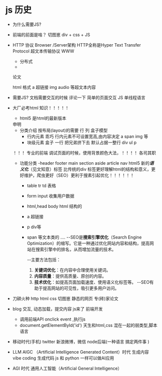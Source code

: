 # js 历史

- 为什么需要JS?
- 前端的前面是啥？
   切图崽
   div + css + JS
- HTTP 协议
     Browser /Server架构
     HTTP全称是Hyper Text Transfer Protocol
     超文本传输协议
    WWW
    - 分布式
    - <!Doctype html>
    论文
    <div>
        <title>马斯克推行的第一性原理</title>
    </div>
    html 格式
    a 超链接
    img audio 等超文本内容

- 需要JS?
    文档需要交互的时候
    评论一下
    简单的页面交互
    JS 单线程语言

- 大厂必考html 知识！！！！！
    - html5 是html的最新版本
    <!DOCTYPE html> 申明
    - 分类介绍
      按布局(layout)的需要 行 列
      盒子模型
      - 行内元素  乖巧
         行内元素不可设置宽高,由内容决定
          a span img 等
      - 块级元素  盒子 一行  把兄弟挤下去
         默认占据一整行
         div
         ul
         p 

  ！！！   专业的前端 调试页面的时候，使用背景颜色大法，！！！！
     各司其职

     - 功能分类
         -header footer main section aside article nav
             html5 新的***语义化***（见文知意）标签
             比传统的div 标签更好理解html的结构和意义，更好维护，爬虫更好（SEO）更利于搜素引起优化！！！！！！
        - table tr td 表格
        - form input 收集用户数据
        - html,head body html 结构的
        - a 超链接
        - p div等
        - span 等文本类的
        ....
            --SEO是**搜索引擎优化**（Search Engine Optimization）的缩写。它是一种通过优化网站内容和结构，提高网站在搜索引擎中的排名，从而增加流量的技术。

            --主要方法包括：
            1. **关键词优化**：在内容中合理使用关键词。
            2. **内容质量**：提供高质量、原创的内容。
            3. **技术优化**：如提高页面加载速度、使用语义化标签等。
            --SEO有助于提高网站的可见性，吸引更多用户访问。


 - 刀耕火种
    http html css
    切图崽
    静态的网页 专(砖)家论文
- blog 
    交互, 动态加载，提交内容
    js来了
    前端开发
    - 调用前端API
    onclick event ,执行js
    - document.getElementById('id')
    天生和html,css 混在一起的弱类型,脚本语言       
- 移动时代(手机)
    twitter 新浪微博，微信
    node后端(一种语言 搞定两件事 )
- LLM AIGC （Artificial Intelligence Generated Content）时代 生成内容
    vibe coding 生成代码
    js 和 python 一样可以做AI应用
- AGI 时代
    通用人工智能（Artificial General Intelligence）

